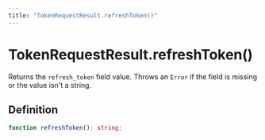 ```yaml
---
title: "TokenRequestResult.refreshToken()"
---
```


# TokenRequestResult.refreshToken()

Returns the `refresh_token` field value. Throws an `Error` if the field is missing or the value isn't a string.

## Definition

```ts
function refreshToken(): string;
```

